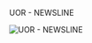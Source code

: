 UOR - NEWSLINE

![UOR - NEWSLINE](https://github.com/user-attachments/assets/38e0aac0-4a19-48d6-a86a-51069e3368bb)
